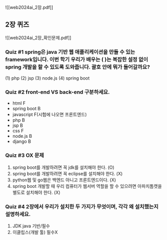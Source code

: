 ![[web2024ai_2장.pdf]]
## 2장 퀴즈
![[web2024ai_2장_확인문제.pdf]]
### Quiz #1 spring은 java 기반 웹 애플리케이션을 만들 수 있는 framework입니다. 이번 학기 우리가 배우는 ( )는 복잡한 설정 없이 spring 개발을 할 수 있도록 도와줍니다. 괄호 안에 뭐가 들어갈까요?
(1) php 
(2) jsp 
(3) node.js 
(4) spring boot
### Quiz #2 front-end VS back-end 구분하세요.
- html F
- spring boot B
- javascript F(시험에 나오면 프론트엔드)
- php B
- jsp B
- css F
- node.js B
- django B
### Quiz #3 OX 문제
1) spring boot를 개발하려면 꼭 jdk를 설치해야 한다. (O) 
2) spring boot를 개발하려면 꼭 eclipse를 설치해야 한다. (X) 
3) python웹 및 go웹은 백엔드 아니고 프론트엔드이다. (X) 
4) spring boot 개발할 때 우리 컴퓨터가 웹서버 역할을 할 수 있으려면 아파치톰캣을 별도로 설치해야 한다. (X)
### Quiz #4 2장에서 우리가 설치한 두 가지가 무엇이며, 각각 왜 설치했는지 설명하세요.
1) JDK java 기반/필수
2) 이클립스(개발 툴) 필수X